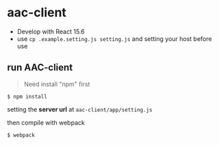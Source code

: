 # aac-client
- Develop with React 15.6
- use `cp .example.setting.js setting.js` and setting your host before use

## run AAC-client
> Need install "npm" first
```
$ npm install
```
setting the **server url** at `aac-client/app/setting.js` 

then compile with webpack
```
$ webpack
```
